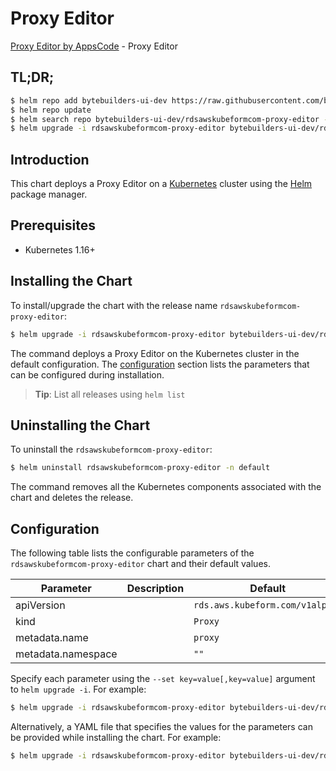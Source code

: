 # Proxy Editor

[Proxy Editor by AppsCode](https://byte.builders) - Proxy Editor

## TL;DR;

```bash
$ helm repo add bytebuilders-ui-dev https://raw.githubusercontent.com/bytebuilders/ui-wizards/
$ helm repo update
$ helm search repo bytebuilders-ui-dev/rdsawskubeformcom-proxy-editor --version=v0.4.17
$ helm upgrade -i rdsawskubeformcom-proxy-editor bytebuilders-ui-dev/rdsawskubeformcom-proxy-editor -n default --create-namespace --version=v0.4.17
```

## Introduction

This chart deploys a Proxy Editor on a [Kubernetes](http://kubernetes.io) cluster using the [Helm](https://helm.sh) package manager.

## Prerequisites

- Kubernetes 1.16+

## Installing the Chart

To install/upgrade the chart with the release name `rdsawskubeformcom-proxy-editor`:

```bash
$ helm upgrade -i rdsawskubeformcom-proxy-editor bytebuilders-ui-dev/rdsawskubeformcom-proxy-editor -n default --create-namespace --version=v0.4.17
```

The command deploys a Proxy Editor on the Kubernetes cluster in the default configuration. The [configuration](#configuration) section lists the parameters that can be configured during installation.

> **Tip**: List all releases using `helm list`

## Uninstalling the Chart

To uninstall the `rdsawskubeformcom-proxy-editor`:

```bash
$ helm uninstall rdsawskubeformcom-proxy-editor -n default
```

The command removes all the Kubernetes components associated with the chart and deletes the release.

## Configuration

The following table lists the configurable parameters of the `rdsawskubeformcom-proxy-editor` chart and their default values.

|     Parameter      | Description |                  Default                   |
|--------------------|-------------|--------------------------------------------|
| apiVersion         |             | <code>rds.aws.kubeform.com/v1alpha1</code> |
| kind               |             | <code>Proxy</code>                         |
| metadata.name      |             | <code>proxy</code>                         |
| metadata.namespace |             | <code>""</code>                            |


Specify each parameter using the `--set key=value[,key=value]` argument to `helm upgrade -i`. For example:

```bash
$ helm upgrade -i rdsawskubeformcom-proxy-editor bytebuilders-ui-dev/rdsawskubeformcom-proxy-editor -n default --create-namespace --version=v0.4.17 --set apiVersion=rds.aws.kubeform.com/v1alpha1
```

Alternatively, a YAML file that specifies the values for the parameters can be provided while
installing the chart. For example:

```bash
$ helm upgrade -i rdsawskubeformcom-proxy-editor bytebuilders-ui-dev/rdsawskubeformcom-proxy-editor -n default --create-namespace --version=v0.4.17 --values values.yaml
```
